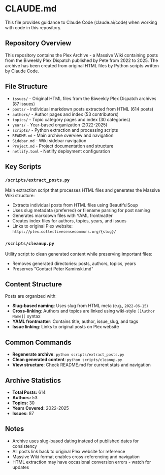 # CLAUDE.md

This file provides guidance to Claude Code (claude.ai/code) when working with code in this repository.

## Repository Overview

This repository contains the Plex Archive - a Massive Wiki containing posts from the Biweekly Plex Dispatch published by Pete from 2022 to 2025. The archive has been created from original HTML files by Python scripts written by Claude Code.

## File Structure

- `issues/` - Original HTML files from the Biweekly Plex Dispatch archives (87 issues)
- `posts/` - Individual markdown posts extracted from HTML (614 posts)
- `authors/` - Author pages and index (53 contributors)
- `topics/` - Topic category pages and index (30 categories)
- `years/` - Year-based organization (2022-2025)
- `scripts/` - Python extraction and processing scripts
- `README.md` - Main archive overview and navigation
- `Sidebar.md` - Wiki sidebar navigation
- `Project.md` - Project documentation and structure
- `netlify.toml` - Netlify deployment configuration

## Key Scripts

### `/scripts/extract_posts.py`
Main extraction script that processes HTML files and generates the Massive Wiki structure:
- Extracts individual posts from HTML files using BeautifulSoup
- Uses slug metadata (preferred) or filename parsing for post naming
- Generates markdown files with YAML frontmatter
- Creates index files for authors, topics, years, and issues
- Links to original Plex website: `https://plex.collectivesensecommons.org/{slug}/`

### `/scripts/cleanup.py`
Utility script to clean generated content while preserving important files:
- Removes generated directories: posts, authors, topics, years
- Preserves "Contact Peter Kaminski.md"

## Content Structure

Posts are organized with:
- **Slug-based naming**: Uses slug from HTML meta (e.g., `2022-06-15`)
- **Cross-linking**: Authors and topics are linked using wiki-style `[[Author Name]]` syntax
- **YAML frontmatter**: Contains title, author, issue_slug, and tags
- **Issue linking**: Links to original posts on Plex website

## Common Commands

- **Regenerate archive**: `python scripts/extract_posts.py`
- **Clean generated content**: `python scripts/cleanup.py`
- **View structure**: Check README.md for current stats and navigation

## Archive Statistics

- **Total Posts:** 614
- **Authors:** 53
- **Topics:** 30
- **Years Covered:** 2022-2025
- **Issues:** 87

## Notes

- Archive uses slug-based dating instead of published dates for consistency
- All posts link back to original Plex website for reference
- Massive Wiki format enables cross-referencing and navigation
- HTML extraction may have occasional conversion errors - watch for updates